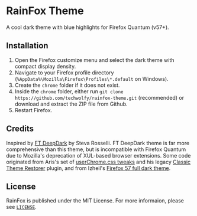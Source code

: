 RainFox Theme
=============
A cool dark theme with blue highlights for Firefox Quantum (v57+).


Installation
------------
1. Open the Firefox customize menu and select the dark theme with compact display density.
2. Navigate to your Firefox profile directory (`%AppData%\Mozilla\Firefox\Profiles\*.default` on Windows).
3. Create the `chrome` folder if it does not exist.
4. Inside the `chrome` folder, either run `git clone https://github.com/techwolfy/rainfox-theme.git` (recommended) or download and extract the ZIP file from Github.
5. Restart Firefox.


Credits
-------
Inspired by [FT DeepDark](https://addons.mozilla.org/en-US/firefox/addon/ft-deepdark/) by Steva Rosselli. FT DeepDark theme is far more comprehensive than this theme, but is incompatible with Firefox Quantum due to Mozilla's deprecation of XUL-based browser extensions.
Some code originated from Aris's set of [userChrome.css tweaks](https://github.com/aris-t2/customcssforfx) and his legacy [Classic Theme Restorer](https://addons.mozilla.org/en-US/firefox/addon/classicthemerestorer/) plugin, and from Izheil's [Firefox 57 full dark theme](https://github.com/Izheil/Firefox-57-full-dark-theme-with-scrollbars).


License
-------
RainFox is published under the MIT License. For more informaion, please see [`LICENSE`](LICENSE).
